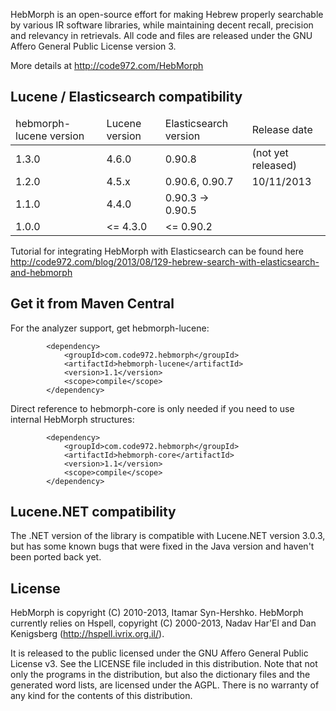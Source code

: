 HebMorph is an open-source effort for making Hebrew properly searchable by various IR software libraries, while maintaining decent recall, precision and relevancy in retrievals. All code and files are released under the GNU Affero General Public License version 3.

More details at http://code972.com/HebMorph

## Lucene / Elasticsearch compatibility

<table>
	<thead>
		<tr>
			<td>hebmorph-lucene version</td>
			<td>Lucene version</td>
			<td>Elasticsearch version</td>
			<td>Release date</td>
		</tr>
	</thead>
	<tbody>
		<tr>
			<td>1.3.0</td>
			<td>4.6.0</td>
			<td>0.90.8</td>
			<td>(not yet released)</td>
		</tr>	
		<tr>
			<td>1.2.0</td>
			<td>4.5.x</td>
			<td>0.90.6, 0.90.7</td>
			<td>10/11/2013</td>
		</tr>
    <tr>
			<td>1.1.0</td>
			<td>4.4.0</td>
			<td>0.90.3 -> 0.90.5</td>
			<td></td>
		</tr>
		<tr>
			<td>1.0.0</td>
			<td>&lt;= 4.3.0</td>
			<td>&lt;= 0.90.2</td>
			<td></td>
		</tr>
	</tbody>
</table>

Tutorial for integrating HebMorph with Elasticsearch can be found here http://code972.com/blog/2013/08/129-hebrew-search-with-elasticsearch-and-hebmorph

## Get it from Maven Central

For the analyzer support, get hebmorph-lucene:

```
        <dependency>
            <groupId>com.code972.hebmorph</groupId>
            <artifactId>hebmorph-lucene</artifactId>
            <version>1.1</version>
            <scope>compile</scope>
        </dependency>
```

Direct reference to hebmorph-core is only needed if you need to use internal HebMorph structures:

```
        <dependency>
            <groupId>com.code972.hebmorph</groupId>
            <artifactId>hebmorph-core</artifactId>
            <version>1.1</version>
            <scope>compile</scope>
        </dependency>
```

## Lucene.NET compatibility

The .NET version of the library is compatible with Lucene.NET version 3.0.3, but has some known bugs that were fixed in the Java version and haven't been ported back yet.

## License

HebMorph is copyright (C) 2010-2013, Itamar Syn-Hershko.
HebMorph currently relies on Hspell, copyright (C) 2000-2013, Nadav Har'El and Dan Kenigsberg (http://hspell.ivrix.org.il/).

It is released to the public licensed under the GNU Affero General Public License v3. See the LICENSE file included in this distribution. Note that not only the programs in the distribution, but also the
dictionary files and the generated word lists, are licensed under the AGPL.
There is no warranty of any kind for the contents of this distribution.
